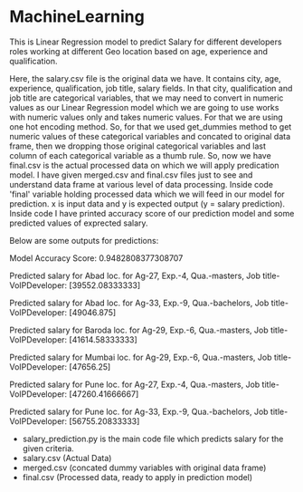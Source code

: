 # MachineLearning
This is Linear Regression model to predict Salary for different developers roles working at different Geo location based on age, experience and qualification.

Here, the salary.csv file is the original data we have. It contains city, age, experience, qualification, job title, salary fields. In that city, qualification and job title are categorical variables, that we may need to convert in numeric values as our Linear Regression model which we are going to use works with numeric values only and takes numeric values. For that we are using one hot encoding method. So, for that we used get_dummies method to get numeric values of these categorical variables and concated to original data frame, then we dropping those original categorical variables and last column of each categorical variable as a thumb rule. So, now we have final.csv is the actual processed data on which we will apply predication model. I have given merged.csv and final.csv files just to see and understand data frame at various level of data processing. Inside code 'final' variable holding processed data which we will feed in our model for prediction. x is input data and y is expected output (y = salary prediction). Inside code I have printed accuracy score of our prediction model and some predicted values of exprected salary.

Below are some outputs for predictions:

Model Accuracy Score: 0.9482808377308707

Predicted salary for Abad loc. for Ag-27, Exp.-4, Qua.-masters, Job title-VoIPDeveloper: [39552.08333333]

Predicted salary for Abad loc. for Ag-33, Exp.-9, Qua.-bachelors, Job title-VoIPDeveloper: [49046.875]

Predicted salary for Baroda loc. for Ag-29, Exp.-6, Qua.-masters, Job title-VoIPDeveloper: [41614.58333333]

Predicted salary for Mumbai loc. for Ag-29, Exp.-6, Qua.-masters, Job title-VoIPDeveloper: [47656.25]

Predicted salary for Pune loc. for Ag-27, Exp.-4, Qua.-masters, Job title-VoIPDeveloper: [47260.41666667]

Predicted salary for Pune loc. for Ag-33, Exp.-9, Qua.-bachelors, Job title-VoIPDeveloper: [56755.20833333]


- salary_prediction.py is the main code file which predicts salary for the given criteria.
- salary.csv (Actual Data)
- merged.csv (concated dummy variables with original data frame)
- final.csv (Processed data, ready to apply in prediction model)
